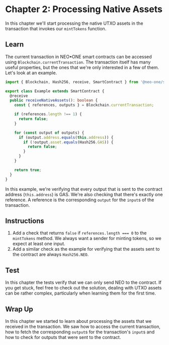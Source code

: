 # Chapter 2: Processing Native Assets

In this chapter we'll start processing the native UTXO assets in the transaction that invokes our `mintTokens` function.

## Learn

The current transaction in NEO•ONE smart contracts can be accessed using `Blockchain.currentTransaction`. The transaction itself has many useful properties, but the ones that we're only interested in a few of them. Let's look at an example.

```typescript
import { Blockchain, Hash256, receive, SmartContract } from '@neo-one/smart-contract';

export class Example extends SmartContract {
  @receive
  public receiveNativeAssets(): boolean {
    const { references, outputs } = Blockchain.currentTransaction;

    if (references.length !== 1) {
      return false;
    }

    for (const output of outputs) {
      if (output.address.equals(this.address)) {
        if (!output.asset.equals(Hash256.GAS)) {
          return false;
        }
      }
    }

    return true;
  }
}
```

In this example, we're verifying that every output that is sent to the contract address (`this.address`) is GAS. We're also checking that there's exactly one reference. A reference is the corresponding `output` for the `input`s of the transaction.

## Instructions

  1. Add a check that returns `false` if `references.length === 0` to the `mintTokens` method. We always want a sender for minting tokens, so we expect at least one input.
  2. Add a similar check as the example for verifying that the assets sent to the contract are always `Hash256.NEO`.

## Test

In this chapter the tests verify that we can only send NEO to the contract. If you get stuck, feel free to check out the solution, dealing with UTXO assets can be rather complex, particularly when learning them for the first time.

## Wrap Up

In this chapter we started to learn about processing the assets that we received in the transaction. We saw how to access the current transaction, how to fetch the corresponding `output`s for the transaction's `input`s and how to check for outputs that were sent to the contract.
